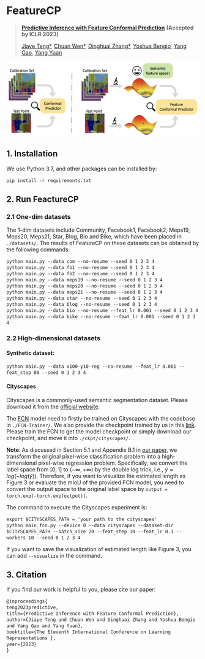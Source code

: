 # FeatureCP

> [**Predictive Inference with Feature Conformal Prediction**](https://arxiv.org/pdf/2210.00173.pdf) **(Accepted by ICLR 2023)**
>
>[Jiaye Teng*](https://www.tengjiaye.com/), [Chuan Wen*](https://alvinwen428.github.io/), [Dinghuai Zhang*](https://zdhnarsil.github.io/),
>[Yoshua Bengio](https://yoshuabengio.org/), [Yang Gao](https://yang-gao.weebly.com/), [Yang Yuan](http://people.iiis.tsinghua.edu.cn/~yuanyang/en.html)


![concept figure](./concept.png)

## 1. Installation

We use Python 3.7, and other packages can be installed by:
```
pip install -r requirements.txt
```

## 2. Run FeactureCP

### 2.1 One-dim datasets

The 1-dim datasets include Community, Facebook1, Facebook2, Meps19, Meps20, Meps21,
Star, Blog, Bio and Bike, which have been placed in `./datasets/`.
The results of FeatureCP on these datasets can be obtained by the following commands:
```
python main.py --data com --no-resume --seed 0 1 2 3 4
python main.py --data fb1 --no-resume --seed 0 1 2 3 4
python main.py --data fb2 --no-resume --seed 0 1 2 3 4
python main.py --data meps19 --no-resume --seed 0 1 2 3 4
python main.py --data meps20 --no-resume --seed 0 1 2 3 4
python main.py --data meps21 --no-resume --seed 0 1 2 3 4
python main.py --data star --no-resume --seed 0 1 2 3 4
python main.py --data blog --no-resume --seed 0 1 2 3 4
python main.py --data bio --no-resume --feat_lr 0.001 --seed 0 1 2 3 4
python main.py --data bike --no-resume --feat_lr 0.001 --seed 0 1 2 3 4
```

### 2.2 High-dimensional datasets
#### Synthetic dataset:
```
python main.py --data x100-y10-reg --no-resume --feat_lr 0.001 --feat_step 80 --seed 0 1 2 3 4
```

#### Cityscapes

Cityscapes is a commonly-used semantic segmentation dataset.
Please download it from the [official website](https://www.cityscapes-dataset.com/).

The [FCN](https://arxiv.org/abs/1411.4038) model need to firstly be trained on Cityscapes with the codebase in `./FCN-Trainer/`.
We also provide the checkpoint trained by us in this [link](https://drive.google.com/file/d/1snj6caNRM454rC5LxxJsXA5BLuFuTINQ/view?usp=sharing).
Please train the FCN to get the model checkpoint or simply download our checkpoint, and move it into `./ckpt/cityscapes/`.

**Note**: As discussed in Section 5.1 and Appendix B.1 in [our paper](https://arxiv.org/pdf/2210.00173.pdf), we transform the
original pixel-wise classification problem into a high-dimensional pixel-wise regression problem. Specifically, we convert the label space from $[0, 1]$ to
$(−\infty, +\infty)$ by the double log trick, i.e., $\dot{y}=log(-log(\tilde{y}))$.
Therefore, if you want to visualize the estimated length as Figure 3 or evaluate the mIoU of the provided FCN model, 
you need to convert the output space to the original label space by `output = torch.exp(-torch.exp(output))`.

The command to execute the Cityscapes experiment is:
```
export $CITYSCAPES_PATH = 'your path to the cityscapes'
python main_fcn.py --device 0 --data cityscapes --dataset-dir $CITYSCAPES_PATH --batch_size 20 --feat_step 10 --feat_lr 0.1 --workers 10 --seed 0 1 2 3 4
```

If you want to save the visualization of estimated length like Figure 3, you can add `--visualize` in the command.

## 3. Citation
If you find our work is helpful to you, please cite our paper:

```
@inproceedings{
teng2023predictive,
title={Predictive Inference with Feature Conformal Prediction},
author={Jiaye Teng and Chuan Wen and Dinghuai Zhang and Yoshua Bengio and Yang Gao and Yang Yuan},
booktitle={The Eleventh International Conference on Learning Representations },
year={2023}
}
```